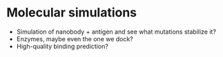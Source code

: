 # Molecular simulations

-   Simulation of nanobody + antigen and see what mutations stabilize it?
-   Enzymes, maybe even the one we dock?
-   High-quality binding prediction?
